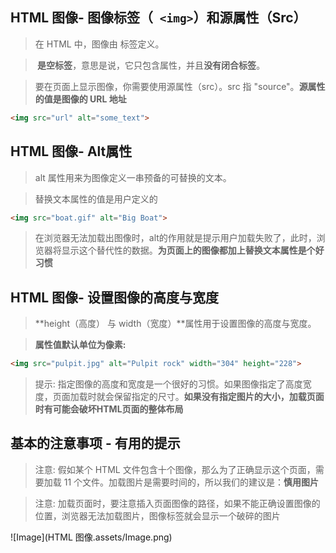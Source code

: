 ## HTML 图像- 图像标签（` <img>`）和源属性（Src）

> 在 HTML 中，图像由<img> 标签定义。

> **<img> 是空标签**，意思是说，它只包含属性，并且**没有闭合标签**。

> 要在页面上显示图像，你需要使用源属性（src）。src 指 "source"。**源属性的值是图像的 URL 地址**

```html
<img src="url" alt="some_text">
```

## HTML 图像- Alt属性

> alt 属性用来为图像定义一串预备的可替换的文本。

> 替换文本属性的值是用户定义的

```html
<img src="boat.gif" alt="Big Boat">
```

> 在浏览器无法加载出图像时，alt的作用就是提示用户加载失败了，此时，浏览器将显示这个替代性的数据。**为页面上的图像都加上替换文本属性是个好习惯**

## HTML 图像- 设置图像的高度与宽度

> **height（高度） 与 width（宽度）**属性用于设置图像的高度与宽度。

> **属性值默认单位为像素:**

```html
<img src="pulpit.jpg" alt="Pulpit rock" width="304" height="228">
```

> 提示: 指定图像的高度和宽度是一个很好的习惯。如果图像指定了高度宽度，页面加载时就会保留指定的尺寸。**如果没有指定图片的大小，加载页面时有可能会破坏HTML页面的整体布局**

## 基本的注意事项 - 有用的提示

> 注意: 假如某个 HTML 文件包含十个图像，那么为了正确显示这个页面，需要加载 11 个文件。加载图片是需要时间的，所以我们的建议是：**慎用图片**

> 注意: 加载页面时，要注意插入页面图像的路径，如果不能正确设置图像的位置，浏览器无法加载图片，图像标签就会显示一个破碎的图片

![Image](HTML 图像.assets/Image.png)

